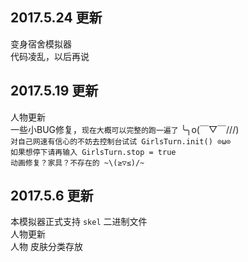 ## 2017.5.24 更新

变身宿舍模拟器<br/>
代码凌乱，以后再说<br/>

## 2017.5.19 更新
人物更新<br/>
一些小BUG修复，`现在大概可以完整的跑一遍了` ╰╮o(￣▽￣///) <br/>
`对自己网速有信心的不妨去控制台试试 GirlsTurn.init() ⊙ω⊙ `<br/>
`如果想停下请再输入 GirlsTurn.stop = true `<br/>
`动画修复？家具？不存在的 ~\(≥▽≤)/~`<br/>

## 2017.5.6 更新
本模拟器正式支持 `skel` 二进制文件<br/>
人物更新<br/>
人物 皮肤分类存放<br/>